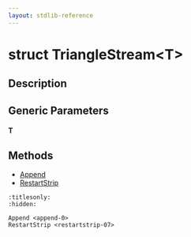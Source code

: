```yaml
---
layout: stdlib-reference
---
```


# struct TriangleStream\<T\>

## Description



## Generic Parameters

####  <a id="typeparam-T"></a>T

## Methods

* [Append](append-0)
* [RestartStrip](restartstrip-07)


```{toctree}
:titlesonly:
:hidden:

Append <append-0>
RestartStrip <restartstrip-07>
```
